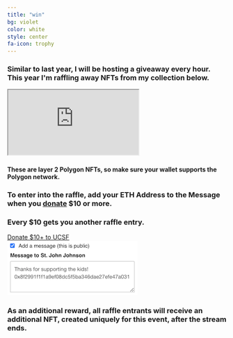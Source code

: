 ```yaml
---
title: "win"
bg: violet
color: white
style: center
fa-icon: trophy
---
```


### Similar to last year, I will be hosting a **giveaway every hour.**  This year I'm **raffling away NFTs** from my collection below.

<iframe id="nfts" src="https://oncyber.io/stjohn"></iframe>

#### These are layer 2 Polygon NFTs, so make sure your wallet supports the Polygon network.

### To enter into the raffle, add your **ETH Address** to the **Message** when you **[donate](https://donate.stj.watch) $10 or more.**

### Every **$10 gets you another raffle entry.**

<div id="nft-instruction">
    <div><a class="button-donate purple" href="https://donate.stj.watch/">Donate $10+ to UCSF</a></div>
    <div><i class="fas fa-arrow-right"></i></div>
    <div><a href="https://donate.stj.watch/"><img src="img/nft-instruction.png" /></a></div>
</div>

### As an additional reward, all raffle entrants will **receive an additional NFT,** created uniquely for this event, after the stream ends.

